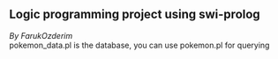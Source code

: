## Logic programming project using swi-prolog  
_By FarukOzderim_  
pokemon_data.pl is the database, you can use pokemon.pl for querying
